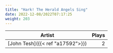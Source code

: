 ```yaml
---
title: "Hark! The Herald Angels Sing"
date: 2022-12-08/2022T07:17:25
weight: 203
---
```




 Artist | Plays 
----- | -----:
[John Tesh]({{< ref "a17592">}}) | 2
